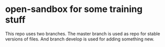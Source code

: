 # open-sandbox for some training stuff
This repo uses two branches. 
The master branch is used as repo for stable versions of files. 
And branch develop is used for adding something new.